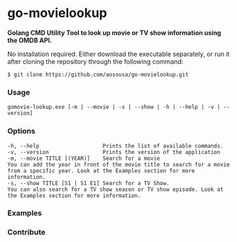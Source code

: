 # go-movielookup

**Golang CMD Utility Tool to look up movie or TV show information using the OMDB API.**

No installation required. Either download the executable separately, or run it after cloning the repository through the following command:

`$ git clone https://github.com/aosousa/go-movielookup.git`

### Usage

```
gomovie-lookup.exe [-m | --movie | -s | --show | -h | --help | -v | --version]
```

### Options

```
-h, --help                    Prints the list of available commands.
-v, --version                 Prints the version of the application
-m, --movie TITLE [(YEAR)]    Search for a movie
You can add the year in front of the movie title to search for a movie from a specific year. Look at the Examples section for more information.
-s, --show TITLE [S1 | S1 E1] Search for a TV Show. 
You can also search for a TV show season or TV show episode. Look at the Examples section for more information.
```

### Examples

### Contribute
